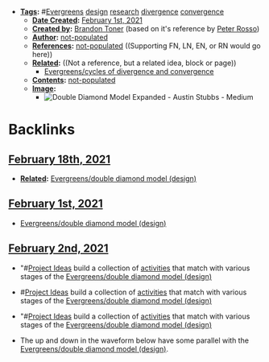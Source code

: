 - **[Tags](<../Tags.md>):** #[Evergreens](<../Evergreens.md>) [design](<../design.md>) [research](<../research.md>) [divergence](<../divergence.md>) [convergence](<../convergence.md>)
    - **[Date Created](<../Date Created.md>):** [February 1st, 2021](<../February 1st, 2021.md>)
    - **[Created by](<../Created by.md>):** [Brandon Toner](<../Brandon Toner.md>) (based on it's reference by [Peter Rosso](<../Peter Rosso.md>))
    - **[Author](<../Author.md>):** [not-populated](<../not-populated.md>)
    - **[References](<../References.md>):** [not-populated](<../not-populated.md>) ((Supporting FN, LN, EN, or RN would go here))
    - **[Related](<../Related.md>):**  ((Not a reference, but a related idea, block or page))
        - [Evergreens/cycles of divergence and convergence](<../Evergreens/cycles of divergence and convergence.md>)
    - **[Contents](<../Contents.md>):** [not-populated](<../not-populated.md>)
    - **[Image](<../Image.md>):**
        - ![Double Diamond Model Expanded - Austin Stubbs - Medium](https://external-content.duckduckgo.com/iu/?u=https%3A%2F%2Fcdn-images-1.medium.com%2Fmax%2F1600%2F1*FH6Re6NwLf5ftsJqa8s6Hw.png&f=1&nofb=1)

# Backlinks
## [February 18th, 2021](<February 18th, 2021.md>)
- **[Related](<../Related.md>):** [Evergreens/double diamond model (design)](<../Evergreens/double diamond model (design).md>)

## [February 1st, 2021](<February 1st, 2021.md>)
- [Evergreens/double diamond model (design)](<../Evergreens/double diamond model (design).md>)

## [February 2nd, 2021](<February 2nd, 2021.md>)
- "#[Project Ideas](<../Project Ideas.md>) build a collection of [activities](<../activities.md>) that match with various stages of the [Evergreens/double diamond model (design)](<../Evergreens/double diamond model (design).md>)

- #[Project Ideas](<../Project Ideas.md>) build a collection of [activities](<../activities.md>) that match with various stages of the [Evergreens/double diamond model (design)](<../Evergreens/double diamond model (design).md>)

- "#[Project Ideas](<../Project Ideas.md>) build a collection of [activities](<../activities.md>) that match with various stages of the [Evergreens/double diamond model (design)](<../Evergreens/double diamond model (design).md>)

- The up and down in the waveform below have some parallel with the [Evergreens/double diamond model (design)](<../Evergreens/double diamond model (design).md>).

